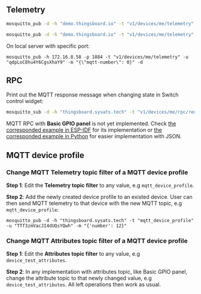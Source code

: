 ## Telemetry

```sh
mosquitto_pub -d -h "demo.thingsboard.io" -t "v1/devices/me/telemetry" -u "O0kt6xUl6cTGv9RM7M9P" -f "telemetry-data-as-object.json"
```

```sh
mosquitto_pub -d -h "demo.thingsboard.io" -t "v1/devices/me/telemetry" -u "O0kt6xUl6cTGv9RM7M9P" -m "{'uid': 12}"
```

On local server with specific port:

```shell
mosquitto_pub -h 172.16.8.58 -p 1884 -t "v1/devices/me/telemetry" -u "qdpLoC8hu4Y6CgsXhaY9" -m "{\"mqtt-number\": 0}" -d
```

## RPC

Print out the MQTT response message when changing state in Switch control widget:

```sh
mosquitto_sub -d -h "thingsboard.sysats.tech" -t "v1/devices/me/rpc/request/+" -u "TTf3zmVacJI4dUQsYQwh"
```

MQTT RPC with **Basic GPIO panel** is not yet implemented. Check [the corresponded example in ESP-IDF](https://github.com/TranPhucVinh/ESP-IDF/blob/master/Platforms%20interaction/ThingsBoard/MQTT/rpc_gpio_control.c) for its implementation or [the corresponded example in Python](https://github.com/TranPhucVinh/Python/blob/master/Platforms%20interaction/ThingsBoard/MQTT.md#rpc) for easier implementation with JSON.

## MQTT device profile

### Change MQTT Telemetry topic filter of a MQTT device profile

**Step 1**:  Edit the **Telemetry topic filter** to any value, e.g ``mqtt_device_profile``.

**Step 2**: Add the newly created device profile to an existed device. User can then send MQTT telemetry to that device with the new MQTT topic, e.g ``mqtt_device_profile``:

```
mosquitto_pub -d -h "thingsboard.sysats.tech" -t "mqtt_device_profile" -u "TTf3zmVacJI4dUQsYQwh" -m "{'number': 12}"
```

### Change MQTT Attributes topic filter of a MQTT device profile

**Step 1**:  Edit the **Attributes topic filter** to any value, e.g ``device_test_attributes``.

**Step 2**: In any implementation with attributes topic, like Basic GPIO panel, change the attribute topic to that newly changed value, e.g ``device_test_attributes``. All left operations then work as usual. 
